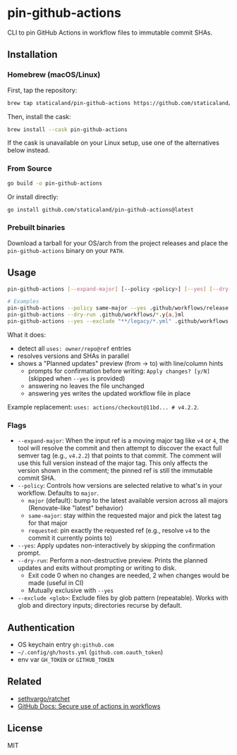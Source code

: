 # pin-github-actions

CLI to pin GitHub Actions in workflow files to immutable commit SHAs.

## Installation

### Homebrew (macOS/Linux)

First, tap the repository:

```bash
brew tap staticaland/pin-github-actions https://github.com/staticaland/pin-github-actions
```

Then, install the cask:

```bash
brew install --cask pin-github-actions
```

If the cask is unavailable on your Linux setup, use one of the alternatives below instead.

### From Source

```bash
go build -o pin-github-actions
```

Or install directly:

```bash
go install github.com/staticaland/pin-github-actions@latest
```

### Prebuilt binaries

Download a tarball for your OS/arch from the project releases and place the `pin-github-actions` binary on your `PATH`.

## Usage

```bash
pin-github-actions [--expand-major] [--policy <policy>] [--yes] [--dry-run] [--exclude <glob>]... <path|glob> [<path|glob> ...]

# Examples
pin-github-actions --policy same-major --yes .github/workflows/release.yml
pin-github-actions --dry-run .github/workflows/*.y{a,}ml
pin-github-actions --yes --exclude "**/legacy/*.yml" .github/workflows ./.github/ci
```

What it does:

- detect all `uses: owner/repo@ref` entries
- resolves versions and SHAs in parallel
- shows a "Planned updates" preview (from → to) with line/column hints
  - prompts for confirmation before writing: `Apply changes? [y/N]` (skipped when `--yes` is provided)
  - answering no leaves the file unchanged
  - answering yes writes the updated workflow file in place

Example replacement: `uses: actions/checkout@11bd... # v4.2.2`.

### Flags
- `--expand-major`: When the input ref is a moving major tag like `v4` or `4`, the tool will resolve the commit and then attempt to discover the exact full semver tag (e.g., `v4.2.2`) that points to that commit. The comment will use this full version instead of the major tag. This only affects the version shown in the comment; the pinned ref is still the immutable commit SHA.
- `--policy`: Controls how versions are selected relative to what's in your workflow. Defaults to `major`.
  - `major` (default): bump to the latest available version across all majors (Renovate-like "latest" behavior)
  - `same-major`: stay within the requested major and pick the latest tag for that major
  - `requested`: pin exactly the requested ref (e.g., resolve `v4` to the commit it currently points to)
- `--yes`: Apply updates non-interactively by skipping the confirmation prompt.
- `--dry-run`: Perform a non-destructive preview. Prints the planned updates and exits without prompting or writing to disk.
  - Exit code 0 when no changes are needed, 2 when changes would be made (useful in CI)
  - Mutually exclusive with `--yes`
- `--exclude <glob>`: Exclude files by glob pattern (repeatable). Works with glob and directory inputs; directories recurse by default.

## Authentication

- OS keychain entry `gh:github.com`
- `~/.config/gh/hosts.yml` (`github.com.oauth_token`)
- env var `GH_TOKEN` or `GITHUB_TOKEN`

## Related
- [sethvargo/ratchet](https://github.com/sethvargo/ratchet)
- [GitHub Docs: Secure use of actions in workflows](https://docs.github.com/en/actions/reference/security/secure-use)

## License

MIT
